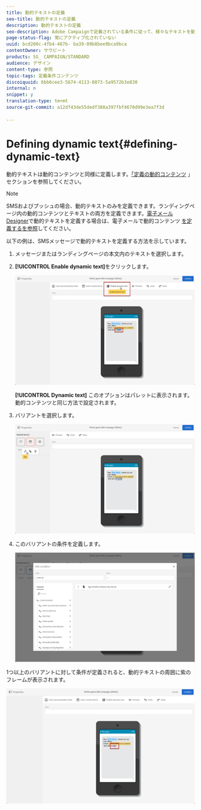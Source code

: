 ```yaml
---
title: 動的テキストの定義
seo-title: 動的テキストの定義
description: 動的テキストの定義
seo-description: Adobe Campaignで定義されている条件に従って、様々なテキストを動的にユーザーに表示する方法について説明します。
page-status-flag: 常にアクティブ化されていない
uuid: bcd200c-4fb4-467b- ba39-09b8bee9bca9bca
contentOwner: サウビート
products: SG_ CAMPAIGN/STANDARD
audience: デザイン
content-type: 参照
topic-tags: 定義条件コンテンツ
discoiquuid: 6bb6cee3-5674-4113-8073-5a9572b3e830
internal: n
snippet: y
translation-type: tm+mt
source-git-commit: a12df43de55dedf388a397fbf4670d99e3ea7f3d

---
```



# Defining dynamic text{#defining-dynamic-text}

動的テキストは動的コンテンツと同様に定義します。[「定義の動的コンテンツ](../../designing/using/defining-dynamic-content-in-an-email.md) 」セクションを参照してください。

>[!NOTE]
>
>SMSおよびプッシュの場合、動的テキストのみを定義できます。ランディングページ内の動的コンテンツとテキストの両方を定義できます。[電子メールDesigner](../../designing/using/about-email-content-design.md#about-the-email-designer)で動的テキストを定義する場合は、電子メールで動的コンテンツ [を定義するを参照](../../designing/using/defining-dynamic-content-in-an-email.md)してください。

以下の例は、SMSメッセージで動的テキストを定義する方法を示しています。

1. メッセージまたはランディングページの本文内のテキストを選択します。
1. **[!UICONTROL Enable dynamic text]**&#x200B;をクリックします。

   ![](assets/dynamic_text_sms_1.png)

   **[!UICONTROL Dynamic text]** このオプションはパレットに表示されます。動的コンテンツと同じ方法で設定されます。

1. バリアントを選択します。

   ![](assets/dynamic_text_sms_2.png)

1. このバリアントの条件を定義します。

   ![](assets/dynamic_text_sms_4.png)

1つ以上のバリアントに対して条件が定義されると、動的テキストの周囲に紫のフレームが表示されます。

![](assets/dynamic_text_sms_3.png)

